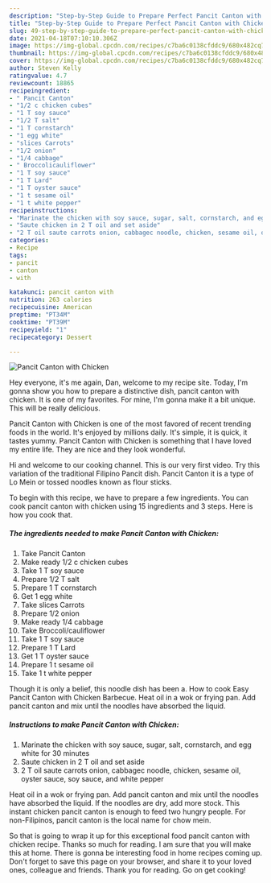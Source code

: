 ```yaml
---
description: "Step-by-Step Guide to Prepare Perfect Pancit Canton with Chicken"
title: "Step-by-Step Guide to Prepare Perfect Pancit Canton with Chicken"
slug: 49-step-by-step-guide-to-prepare-perfect-pancit-canton-with-chicken
date: 2021-04-18T07:10:10.306Z
image: https://img-global.cpcdn.com/recipes/c7ba6c0138cfddc9/680x482cq70/pancit-canton-with-chicken-recipe-main-photo.jpg
thumbnail: https://img-global.cpcdn.com/recipes/c7ba6c0138cfddc9/680x482cq70/pancit-canton-with-chicken-recipe-main-photo.jpg
cover: https://img-global.cpcdn.com/recipes/c7ba6c0138cfddc9/680x482cq70/pancit-canton-with-chicken-recipe-main-photo.jpg
author: Steven Kelly
ratingvalue: 4.7
reviewcount: 18865
recipeingredient:
- " Pancit Canton"
- "1/2 c chicken cubes"
- "1 T soy sauce"
- "1/2 T salt"
- "1 T cornstarch"
- "1 egg white"
- "slices Carrots"
- "1/2 onion"
- "1/4 cabbage"
- " Broccolicauliflower"
- "1 T soy sauce"
- "1 T Lard"
- "1 T oyster sauce"
- "1 t sesame oil"
- "1 t white pepper"
recipeinstructions:
- "Marinate the chicken with soy sauce, sugar, salt, cornstarch, and egg white for 30 minutes"
- "Saute chicken in 2 T oil and set aside"
- "2 T oil saute carrots onion, cabbagec noodle, chicken, sesame oil, oyster sauce, soy sauce, and white pepper"
categories:
- Recipe
tags:
- pancit
- canton
- with

katakunci: pancit canton with 
nutrition: 263 calories
recipecuisine: American
preptime: "PT34M"
cooktime: "PT39M"
recipeyield: "1"
recipecategory: Dessert

---
```



![Pancit Canton with Chicken](https://img-global.cpcdn.com/recipes/c7ba6c0138cfddc9/680x482cq70/pancit-canton-with-chicken-recipe-main-photo.jpg)

Hey everyone, it's me again, Dan, welcome to my recipe site. Today, I'm gonna show you how to prepare a distinctive dish, pancit canton with chicken. It is one of my favorites. For mine, I'm gonna make it a bit unique. This will be really delicious.

Pancit Canton with Chicken is one of the most favored of recent trending foods in the world. It's enjoyed by millions daily. It's simple, it is quick, it tastes yummy. Pancit Canton with Chicken is something that I have loved my entire life. They are nice and they look wonderful.

Hi and welcome to our cooking channel. This is our very first video. Try this variation of the traditional Filipino Pancit dish. Pancit Canton it is a type of Lo Mein or tossed noodles known as flour sticks.


To begin with this recipe, we have to prepare a few ingredients. You can cook pancit canton with chicken using 15 ingredients and 3 steps. Here is how you cook that.

<!--inarticleads1-->

##### The ingredients needed to make Pancit Canton with Chicken:

1. Take  Pancit Canton
1. Make ready 1/2 c chicken cubes
1. Take 1 T soy sauce
1. Prepare 1/2 T salt
1. Prepare 1 T cornstarch
1. Get 1 egg white
1. Take slices Carrots
1. Prepare 1/2 onion
1. Make ready 1/4 cabbage
1. Take  Broccoli/cauliflower
1. Take 1 T soy sauce
1. Prepare 1 T Lard
1. Get 1 T oyster sauce
1. Prepare 1 t sesame oil
1. Take 1 t white pepper


Though it is only a belief, this noodle dish has been a. How to cook Easy Pancit Canton with Chicken Barbecue. Heat oil in a wok or frying pan. Add pancit canton and mix until the noodles have absorbed the liquid. 

<!--inarticleads2-->

##### Instructions to make Pancit Canton with Chicken:

1. Marinate the chicken with soy sauce, sugar, salt, cornstarch, and egg white for 30 minutes
1. Saute chicken in 2 T oil and set aside
1. 2 T oil saute carrots onion, cabbagec noodle, chicken, sesame oil, oyster sauce, soy sauce, and white pepper


Heat oil in a wok or frying pan. Add pancit canton and mix until the noodles have absorbed the liquid. If the noodles are dry, add more stock. This instant chicken pancit canton is enough to feed two hungry people. For non-Filipinos, pancit canton is the local name for chow mein. 

So that is going to wrap it up for this exceptional food pancit canton with chicken recipe. Thanks so much for reading. I am sure that you will make this at home. There is gonna be interesting food in home recipes coming up. Don't forget to save this page on your browser, and share it to your loved ones, colleague and friends. Thank you for reading. Go on get cooking!
